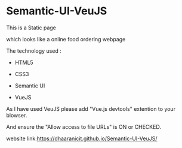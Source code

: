 # Semantic-UI-VeuJS

This is a Static page

which looks like a online food ordering webpage

The technology used :

  * HTML5
  
  * CSS3
  
  * Semantic UI
   
  * VueJS

As I have used VeuJS please add "Vue.js devtools" extention to your blowser.

And ensure the "Allow access to file URLs" is ON or CHECKED.

website link:https://dhaaranicit.github.io/Semantic-UI-VeuJS/

